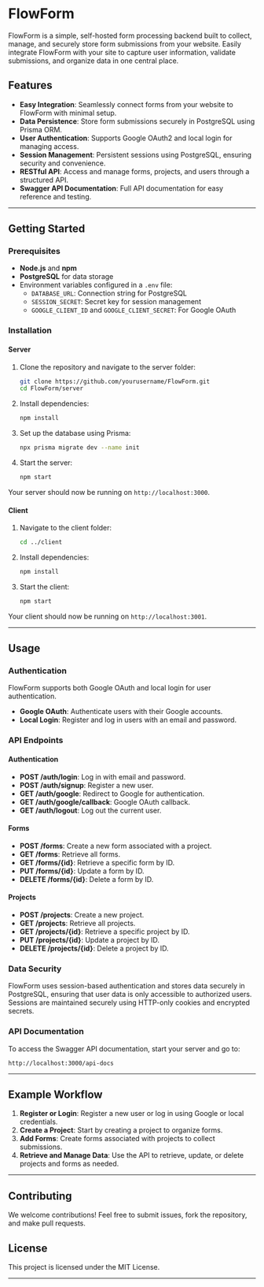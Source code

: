 
# FlowForm

FlowForm is a simple, self-hosted form processing backend built to collect, manage, and securely store form submissions from your website. Easily integrate FlowForm with your site to capture user information, validate submissions, and organize data in one central place.

## Features

- **Easy Integration**: Seamlessly connect forms from your website to FlowForm with minimal setup.
- **Data Persistence**: Store form submissions securely in PostgreSQL using Prisma ORM.
- **User Authentication**: Supports Google OAuth2 and local login for managing access.
- **Session Management**: Persistent sessions using PostgreSQL, ensuring security and convenience.
- **RESTful API**: Access and manage forms, projects, and users through a structured API.
- **Swagger API Documentation**: Full API documentation for easy reference and testing.

---

## Getting Started

### Prerequisites

- **Node.js** and **npm**
- **PostgreSQL** for data storage
- Environment variables configured in a `.env` file:
  - `DATABASE_URL`: Connection string for PostgreSQL
  - `SESSION_SECRET`: Secret key for session management
  - `GOOGLE_CLIENT_ID` and `GOOGLE_CLIENT_SECRET`: For Google OAuth

### Installation

#### Server

1. Clone the repository and navigate to the server folder:
   ```bash
   git clone https://github.com/yourusername/FlowForm.git
   cd FlowForm/server
   ```

2. Install dependencies:
   ```bash
   npm install
   ```

3. Set up the database using Prisma:
   ```bash
   npx prisma migrate dev --name init
   ```

4. Start the server:
   ```bash
   npm start
   ```

Your server should now be running on `http://localhost:3000`.

#### Client

1. Navigate to the client folder:
   ```bash
   cd ../client
   ```

2. Install dependencies:
   ```bash
   npm install
   ```

3. Start the client:
   ```bash
   npm start
   ```

Your client should now be running on `http://localhost:3001`.

---

## Usage

### Authentication

FlowForm supports both Google OAuth and local login for user authentication.

- **Google OAuth**: Authenticate users with their Google accounts.
- **Local Login**: Register and log in users with an email and password.

### API Endpoints

#### Authentication

- **POST /auth/login**: Log in with email and password.
- **POST /auth/signup**: Register a new user.
- **GET /auth/google**: Redirect to Google for authentication.
- **GET /auth/google/callback**: Google OAuth callback.
- **GET /auth/logout**: Log out the current user.

#### Forms

- **POST /forms**: Create a new form associated with a project.
- **GET /forms**: Retrieve all forms.
- **GET /forms/{id}**: Retrieve a specific form by ID.
- **PUT /forms/{id}**: Update a form by ID.
- **DELETE /forms/{id}**: Delete a form by ID.

#### Projects

- **POST /projects**: Create a new project.
- **GET /projects**: Retrieve all projects.
- **GET /projects/{id}**: Retrieve a specific project by ID.
- **PUT /projects/{id}**: Update a project by ID.
- **DELETE /projects/{id}**: Delete a project by ID.

### Data Security

FlowForm uses session-based authentication and stores data securely in PostgreSQL, ensuring that user data is only accessible to authorized users. Sessions are maintained securely using HTTP-only cookies and encrypted secrets.

### API Documentation

To access the Swagger API documentation, start your server and go to:
```
http://localhost:3000/api-docs
```

---

## Example Workflow

1. **Register or Login**: Register a new user or log in using Google or local credentials.
2. **Create a Project**: Start by creating a project to organize forms.
3. **Add Forms**: Create forms associated with projects to collect submissions.
4. **Retrieve and Manage Data**: Use the API to retrieve, update, or delete projects and forms as needed.

---

## Contributing

We welcome contributions! Feel free to submit issues, fork the repository, and make pull requests.

## License

This project is licensed under the MIT License.

---
